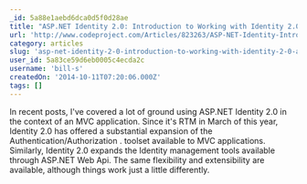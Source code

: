 ```yaml
---
_id: 5a88e1aebd6dca0d5f0d28ae
title: "ASP.NET Identity 2.0: Introduction to Working with Identity 2.0 and Web API 2.2"
url: 'http://www.codeproject.com/Articles/823263/ASP-NET-Identity-Introduction-to-Working-with-Iden'
category: articles
slug: 'asp-net-identity-2-0-introduction-to-working-with-identity-2-0-and-web-api-2-2'
user_id: 5a83ce59d6eb0005c4ecda2c
username: 'bill-s'
createdOn: '2014-10-11T07:20:06.000Z'
tags: []
---
```


In recent posts, I've covered a lot of ground using ASP.NET Identity 2.0 in the context of an MVC application. Since it's RTM in March of this year, Identity 2.0 has offered a substantial expansion of the Authentication/Authorization . toolset available to MVC applications. Similarly, Identity 2.0 expands the Identity management tools available through ASP.NET Web Api. The same flexibility and extensibility are available, although things work just a little differently.
